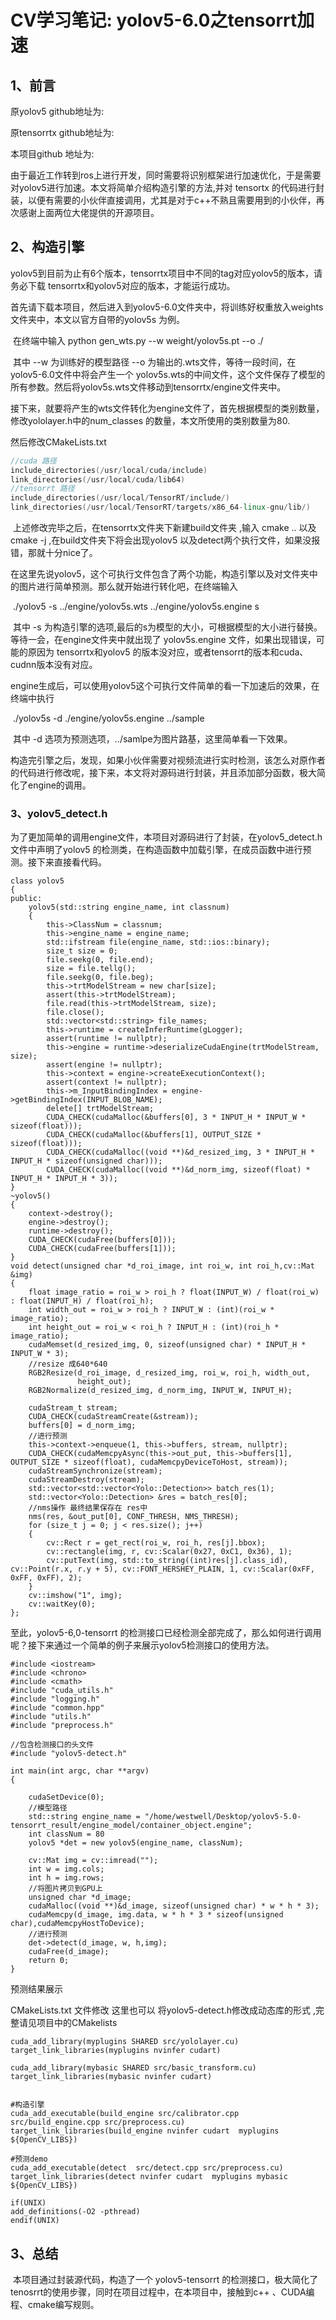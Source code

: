 # CV学习笔记: yolov5-6.0之tensorrt加速

## 1、前言

原yolov5 github地址为:

原tensorrtx github地址为:

本项目github 地址为:

​      由于最近工作转到ros上进行开发，同时需要将识别框架进行加速优化，于是需要对yolov5进行加速。本文将简单介绍构造引擎的方法,并对 tensortx 的代码进行封装，以便有需要的小伙伴直接调用，尤其是对于c++不熟且需要用到的小伙伴，再次感谢上面两位大佬提供的开源项目。

## 2、构造引擎

​	yolov5到目前为止有6个版本，tensorrtx项目中不同的tag对应yolov5的版本，请务必下载 tensorrtx和yolov5对应的版本，才能运行成功。

​	首先请下载本项目，然后进入到yolov5-6.0文件夹中，将训练好权重放入weights文件夹中，本文以官方自带的yolov5s 为例。

​	在终端中输入 python gen_wts.py --w weight/yolov5s.pt --o ./

​	其中 --w 为训练好的模型路径 --o 为输出的.wts文件，等待一段时间，在yolov5-6.0文件中将会产生一个 yolov5s.wts的中间文件，这个文件保存了模型的所有参数。然后将yolov5s.wts文件移动到tensorrtx/engine文件夹中。

​	接下来，就要将产生的wts文件转化为engine文件了，首先根据模型的类别数量，修改yololayer.h中的num_classes 的数量，本文所使用的类别数量为80.

然后修改CMakeLists.txt

```c++
//cuda 路径
include_directories(/usr/local/cuda/include)
link_directories(/usr/local/cuda/lib64)
//tensorrt 路径
include_directories(/usr/local/TensorRT/include/)
link_directories(/usr/local/TensorRT/targets/x86_64-linux-gnu/lib/)
```

​	上述修改完毕之后，在tensorrtx文件夹下新建build文件夹 ,输入 cmake ..  以及cmake -j ,在build文件夹下将会出现yolov5 以及detect两个执行文件，如果没报错，那就十分nice了。

​	在这里先说yolov5，这个可执行文件包含了两个功能，构造引擎以及对文件夹中的图片进行简单预测。那么就开始进行转化吧，在终端输入

​	./yolov5 -s ../engine/yolov5s.wts ../engine/yolov5s.engine s

​	其中 -s 为构造引擎的选项,最后的s为模型的大小，可根据模型的大小进行替换。等待一会，在engine文件夹中就出现了 yolov5s.engine 文件，如果出现错误，可能的原因为 tensorrtx和yolov5 的版本没对应，或者tensorrt的版本和cuda、cudnn版本没有对应。

​	engine生成后，可以使用yolov5这个可执行文件简单的看一下加速后的效果，在终端中执行

​	./yolov5s -d ./engine/yolov5s.engine ../sample

​	其中 -d 选项为预测选项，../samlpe为图片路基，这里简单看一下效果。

​	构造完引擎之后，发现，如果小伙伴需要对视频流进行实时检测，该怎么对原作者的代码进行修改呢，接下来，本文将对源码进行封装，并且添加部分函数，极大简化了engine的调用。

### 3、yolov5_detect.h

​	为了更加简单的调用engine文件，本项目对源码进行了封装，在yolov5_detect.h文件中声明了yolov5 的检测类，在构造函数中加载引擎，在成员函数中进行预测。接下来直接看代码。

    class yolov5
    {
    public:
        yolov5(std::string engine_name, int classnum)
        {
            this->ClassNum = classnum;
            this->engine_name = engine_name;
            std::ifstream file(engine_name, std::ios::binary);
            size_t size = 0;
            file.seekg(0, file.end);
            size = file.tellg();
            file.seekg(0, file.beg);
            this->trtModelStream = new char[size];
            assert(this->trtModelStream);
            file.read(this->trtModelStream, size);
            file.close();
            std::vector<std::string> file_names;
            this->runtime = createInferRuntime(gLogger);
            assert(runtime != nullptr);
            this->engine = runtime->deserializeCudaEngine(trtModelStream, size);
            assert(engine != nullptr);
            this->context = engine->createExecutionContext();
            assert(context != nullptr);
            this->m_InputBindingIndex = engine->getBindingIndex(INPUT_BLOB_NAME);
            delete[] trtModelStream;
            CUDA_CHECK(cudaMalloc(&buffers[0], 3 * INPUT_H * INPUT_W * sizeof(float)));
            CUDA_CHECK(cudaMalloc(&buffers[1], OUTPUT_SIZE * sizeof(float)));
            CUDA_CHECK(cudaMalloc((void **)&d_resized_img, 3 * INPUT_H * INPUT_H * sizeof(unsigned char)));
            CUDA_CHECK(cudaMalloc((void **)&d_norm_img, sizeof(float) * INPUT_H * INPUT_H * 3));
    }
    ~yolov5()
    {
        context->destroy();
        engine->destroy();
        runtime->destroy();
        CUDA_CHECK(cudaFree(buffers[0]));
        CUDA_CHECK(cudaFree(buffers[1]));
    }
    void detect(unsigned char *d_roi_image, int roi_w, int roi_h,cv::Mat &img)
    {	
        float image_ratio = roi_w > roi_h ? float(INPUT_W) / float(roi_w) : float(INPUT_H) / float(roi_h);
        int width_out = roi_w > roi_h ? INPUT_W : (int)(roi_w * image_ratio);
        int height_out = roi_w < roi_h ? INPUT_H : (int)(roi_h * image_ratio);
        cudaMemset(d_resized_img, 0, sizeof(unsigned char) * INPUT_H * INPUT_W * 3);
        //resize 成640*640
        RGB2Resize(d_roi_image, d_resized_img, roi_w, roi_h, width_out,
                   height_out);
        RGB2Normalize(d_resized_img, d_norm_img, INPUT_W, INPUT_H);
    
        cudaStream_t stream;
        CUDA_CHECK(cudaStreamCreate(&stream));
        buffers[0] = d_norm_img;
        //进行预测
        this->context->enqueue(1, this->buffers, stream, nullptr);
        CUDA_CHECK(cudaMemcpyAsync(this->out_put, this->buffers[1], OUTPUT_SIZE * sizeof(float), cudaMemcpyDeviceToHost, stream));
        cudaStreamSynchronize(stream);
        cudaStreamDestroy(stream);
        std::vector<std::vector<Yolo::Detection>> batch_res(1);
        std::vector<Yolo::Detection> &res = batch_res[0];
        //nms操作 最终结果保存在 res中
        nms(res, &out_put[0], CONF_THRESH, NMS_THRESH);
        for (size_t j = 0; j < res.size(); j++)
        {   
            cv::Rect r = get_rect(roi_w, roi_h, res[j].bbox);
            cv::rectangle(img, r, cv::Scalar(0x27, 0xC1, 0x36), 1);
            cv::putText(img, std::to_string((int)res[j].class_id), cv::Point(r.x, r.y + 5), cv::FONT_HERSHEY_PLAIN, 1, cv::Scalar(0xFF, 0xFF, 0xFF), 2);
        }
        cv::imshow("1", img);
        cv::waitKey(0);
    };

至此，yolov5-6,0-tensorrt 的检测接口已经检测全部完成了，那么如何进行调用呢？接下来通过一个简单的例子来展示yolov5检测接口的使用方法。

    #include <iostream>
    #include <chrono>
    #include <cmath>
    #include "cuda_utils.h"
    #include "logging.h"
    #include "common.hpp"
    #include "utils.h"
    #include "preprocess.h"
    
    //包含检测接口的头文件
    #include "yolov5-detect.h"
    
    int main(int argc, char **argv)
    {
    	
        cudaSetDevice(0);
        //模型路径
        std::string engine_name = "/home/westwell/Desktop/yolov5-5.0-tensorrt_result/engine_model/container_object.engine";
        int classNum = 80
        yolov5 *det = new yolov5(engine_name, classNum);
    
        cv::Mat img = cv::imread("");
        int w = img.cols;
        int h = img.rows;
        //将图片拷贝到GPU上
        unsigned char *d_image;
        cudaMalloc((void **)&d_image, sizeof(unsigned char) * w * h * 3);
        cudaMemcpy(d_image, img.data, w * h * 3 * sizeof(unsigned char),cudaMemcpyHostToDevice);
        //进行预测
        det->detect(d_image, w, h,img);
        cudaFree(d_image);
        return 0;
    }
预测结果展示

CMakeLists.txt 文件修改  这里也可以 将yolov5-detect.h修改成动态库的形式  ,完整请见项目中的CMakelists

```
cuda_add_library(myplugins SHARED src/yololayer.cu)
target_link_libraries(myplugins nvinfer cudart)

cuda_add_library(mybasic SHARED src/basic_transform.cu)
target_link_libraries(mybasic nvinfer cudart)


#构造引擎
cuda_add_executable(build_engine src/calibrator.cpp src/build_engine.cpp src/preprocess.cu)
target_link_libraries(build_engine nvinfer cudart  myplugins  ${OpenCV_LIBS})

#预测demo
cuda_add_executable(detect  src/detect.cpp src/preprocess.cu)
target_link_libraries(detect nvinfer cudart  myplugins mybasic  ${OpenCV_LIBS})

if(UNIX)
add_definitions(-O2 -pthread)
endif(UNIX)
```

## 3、总结

​	本项目通过封装源代码，构造了一个 yolov5-tensorrt 的检测接口，极大简化了tenosrrt的使用步骤，同时在项目过程中，在本项目中，接触到c++ 、CUDA编程、cmake编写规则。





